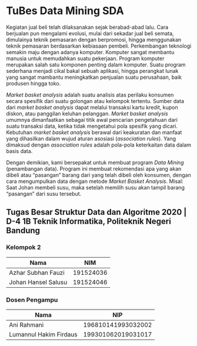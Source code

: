 # TuBes Data Mining SDA

Kegiatan jual beli telah dilaksanakan sejak berabad-abad lalu. Cara berjualan pun mengalami evolusi, mulai dari sekadar jual beli semata, dimulainya teknik pemasaran dengan berpromosi, hingga menggunakan teknik pemasaran berdasarkan kebiasaan pembeli. Perkembangan teknologi semakin maju dengan adanya komputer. Komputer sangat membantu manusia untuk memudahkan suatu pekerjaan. Program komputer merupakan salah satu komponen penting dalam komputer. Suatu program sederhana menjadi cikal bakal sebuah aplikasi, hingga perangkat lunak yang sangat mambantu meningkatkan penjualan suatu perusahaan, baik produsen hingga toko.

<i>Market basket analysis</i> adalah suatu analisis atas perilaku konsumen secara spesifik dari suatu golongan atau kelompok tertentu. Sumber data dari <i>market basket analysis</i> dapat melalui transaksi kartu kredit, kupon diskon, atau panggilan keluhan pelanggan. <i>Market basket analysis</i> umumnya dimanfaatkan sebagai titik awal pencarian pengetahuan dari suatu transaksi data, ketika tidak mengetahui pola spesifik yang dicari. Kebutuhan <i>market basket analysis</i> berawal dari keakuratan dan manfaat yang dihasilkan dalam wujud aturan asosiasi (<i>association rules</i>). Yang dimaksud dengan <i>association rules</i> adalah pola-pola keterkaitan data dalam basis data.

Dengan demikian, kami bersepakat untuk membuat program <i>Data Mining</i> (penambangan data). Program ini membuat rekomendasi apa yang akan dibeli atau “pasangan” barang dari yang telah dibeli oleh konsumen, dengan cara mengumpulkan data dengan metode <i>Market Basket Analysis</i>. Misal: Saat Johan membeli susu, maka setelah memilih susu akan tampil barang “pasangan” dari susu tersebut.

## Tugas Besar Struktur Data dan Algoritme 2020 | D-4 1B Teknik Informatika, Politeknik Negeri Bandung

### Kelompok 2

| Nama                    | NIM        |
| ----------------------- | ---------- |
| Azhar Subhan Fauzi      | 191524036  |
| Johan Hansel Salusu     | 191524046  |

### Dosen Pengampu

| Nama                    | NIP                |
| ----------------------- | ------------------ |
| Ani Rahmani             | 196810141993032002 |
| Lumannul Hakim Firdaus  | 199301062019031017 |
